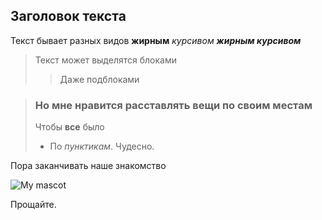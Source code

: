 ## Заголовок текста
Текст бывает разных видов 
**жирным**
*курсивом*
***жирным курсивом***

> Текст может выделятся блоками
>
>> Даже подблоками
>

> ### Но мне нравится расставлять вещи по своим местам
> Чтобы **все** было
> - По *пунктикам*.
> Чудесно.

Пора заканчивать наше знакомство

![My mascot](https://sun9-9.userapi.com/impg/I0YlP695HeevDhB66kiLUlsPm6Thgmrn4d3nFA/bU8XF2OxIfY.jpg?size=1600x1284&quality=95&sign=7cbf4d9528c6d618514606520b78ffc8&type=album)

Прощайте.
